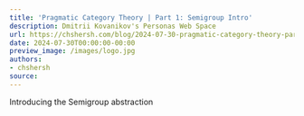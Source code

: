 ```yaml
---
title: 'Pragmatic Category Theory | Part 1: Semigroup Intro'
description: Dmitrii Kovanikov's Personas Web Space
url: https://chshersh.com/blog/2024-07-30-pragmatic-category-theory-part-01.html
date: 2024-07-30T00:00:00-00:00
preview_image: /images/logo.jpg
authors:
- chshersh
source:
---
```


Introducing the Semigroup abstraction
